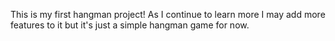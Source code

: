 This is my first hangman project!
As I continue to learn more I may add more features to it but it's just a simple hangman game for now.
